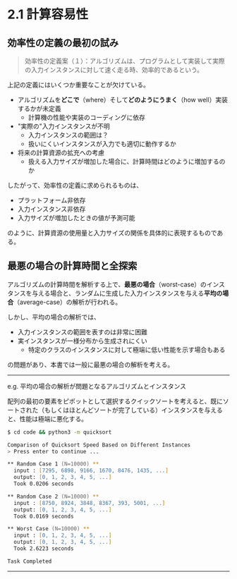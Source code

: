 # 2.1 計算容易性

## 効率性の定義の最初の試み

> 効率性の定義案（１）：アルゴリズムは、プログラムとして実装して実際の入力インスタンスに対して速く走る時、効率的であるという。

上記の定義にはいくつか重要なことが欠けている。

- アルゴリズムを**どこで**（where）そして**どのようにうまく**（how well）実装するかが未定義
  - 計算機の性能や実装のコーディングに依存
- "実際の"入力インスタンスが不明
  - 入力インスタンスの範囲は？
  - 扱いにくいインスタンスが入力でも適切に動作するか
- 将来の計算資源の拡充への考慮
  - 扱える入力サイズが増加した場合に、計算時間はどのように増加するのか

したがって、効率性の定義に求められるものは、

- プラットフォーム非依存
- 入力インスタンス非依存
- 入力サイズが増加したときの値が予測可能

のように、計算資源の使用量と入力サイズの関係を具体的に表現するものである。

## 最悪の場合の計算時間と全探索

アルゴリズムの計算時間を解析する上で、**最悪の場合**（worst-case）のインスタンスを与える場合と、ランダムに生成した入力インスタンスを与える**平均の場合**（average-case）の解析が行われる。

しかし、平均の場合の解析では、

- 入力インスタンスの範囲を表すのは非常に困難
- 実インスタンスが一様分布から生成されにくい
  - 特定のクラスのインスタンスに対して極端に低い性能を示す場合もある

の問題があり、本書では一般に最悪の場合の解析を考える。

---

e.g. 平均の場合の解析が問題となるアルゴリズムとインスタンス

配列の最初の要素をピボットとして選択するクイックソートを考えると、既にソートされた（もしくはほとんどソートが完了している）インスタンスを与えると、性能は極端に悪化する。

```zsh
$ cd code && python3 -m quicksort

Comparison of Quicksort Speed Based on Different Instances
> Press enter to continue ...

** Random Case 1 (N=10000) **
  input : [7295, 6898, 9166, 1670, 8476, 1435, ...]
  output: [0, 1, 2, 3, 4, 5, ...]
  Took 0.0206 seconds

** Random Case 2 (N=10000) **
  input : [8750, 8924, 3848, 8367, 393, 5001, ...]
  output: [0, 1, 2, 3, 4, 5, ...]
  Took 0.0169 seconds

** Worst Case (N=10000) **
  input : [0, 1, 2, 3, 4, 5, ...]
  output: [0, 1, 2, 3, 4, 5, ...]
  Took 2.6223 seconds

Task Completed
```

---
